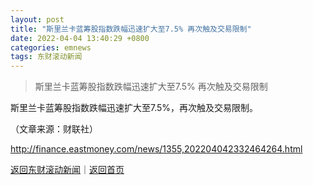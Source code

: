 ```yaml
---
layout: post
title: "斯里兰卡蓝筹股指数跌幅迅速扩大至7.5% 再次触及交易限制"
date: 2022-04-04 13:40:29 +0800
categories: emnews
tags: 东财滚动新闻
---
```

> 斯里兰卡蓝筹股指数跌幅迅速扩大至7.5% 再次触及交易限制

<p>斯里兰卡蓝筹股指数跌幅迅速扩大至7.5%，再次触及交易限制。</p><p class="em_media">（文章来源：财联社）</p>

<http://finance.eastmoney.com/news/1355,202204042332464264.html>

[返回东财滚动新闻](//finews.withounder.com/emnews/)｜[返回首页](//finews.withounder.com/)